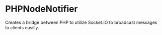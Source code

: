 PHPNodeNotifier
===============

Creates a bridge between PHP to utilize Socket.IO to broadcast messages to clients easilly.